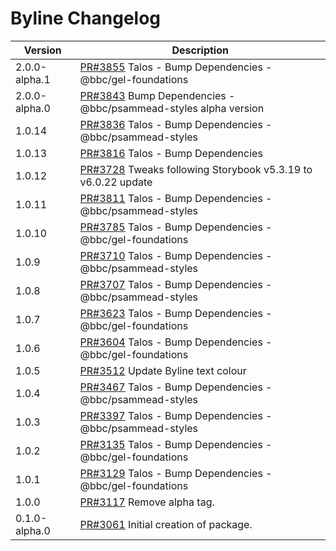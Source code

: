 # Byline Changelog

| Version       | Description                                                                                               |
| ------------- | --------------------------------------------------------------------------------------------------------- |
| 2.0.0-alpha.1 | [PR#3855](https://github.com/bbc/psammead/pull/3855) Talos - Bump Dependencies - @bbc/gel-foundations |
| 2.0.0-alpha.0 | [PR#3843](https://github.com/bbc/psammead/pull/3843) Bump Dependencies - @bbc/psammead-styles alpha version |
| 1.0.14 | [PR#3836](https://github.com/bbc/psammead/pull/3836) Talos - Bump Dependencies - @bbc/psammead-styles |
| 1.0.13        | [PR#3816](https://github.com/bbc/psammead/pull/3816) Talos - Bump Dependencies                            |
| 1.0.12        | [PR#3728](https://github.com/bbc/psammead/pull/3728) Tweaks following Storybook v5.3.19 to v6.0.22 update |
| 1.0.11        | [PR#3811](https://github.com/bbc/psammead/pull/3811) Talos - Bump Dependencies - @bbc/psammead-styles     |
| 1.0.10        | [PR#3785](https://github.com/bbc/psammead/pull/3785) Talos - Bump Dependencies - @bbc/gel-foundations     |
| 1.0.9         | [PR#3710](https://github.com/bbc/psammead/pull/3710) Talos - Bump Dependencies - @bbc/psammead-styles     |
| 1.0.8         | [PR#3707](https://github.com/bbc/psammead/pull/3707) Talos - Bump Dependencies - @bbc/psammead-styles     |
| 1.0.7         | [PR#3623](https://github.com/bbc/psammead/pull/3623) Talos - Bump Dependencies - @bbc/gel-foundations     |
| 1.0.6         | [PR#3604](https://github.com/bbc/psammead/pull/3604) Talos - Bump Dependencies - @bbc/gel-foundations     |
| 1.0.5         | [PR#3512](https://github.com/bbc/psammead/pull/3512) Update Byline text colour                            |
| 1.0.4         | [PR#3467](https://github.com/bbc/psammead/pull/3467) Talos - Bump Dependencies - @bbc/psammead-styles     |
| 1.0.3         | [PR#3397](https://github.com/bbc/psammead/pull/3397) Talos - Bump Dependencies - @bbc/psammead-styles     |
| 1.0.2         | [PR#3135](https://github.com/bbc/psammead/pull/3135) Talos - Bump Dependencies - @bbc/gel-foundations     |
| 1.0.1         | [PR#3129](https://github.com/bbc/psammead/pull/3129) Talos - Bump Dependencies - @bbc/gel-foundations     |
| 1.0.0         | [PR#3117](https://github.com/bbc/psammead/pull/3117) Remove alpha tag.                                    |
| 0.1.0-alpha.0 | [PR#3061](https://github.com/bbc/psammead/pull/3061) Initial creation of package.                         |

